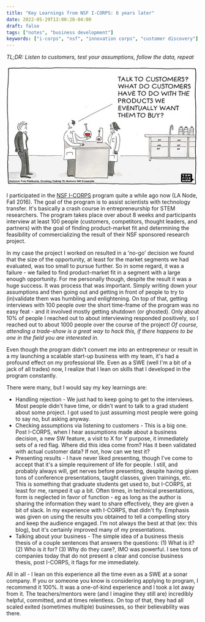 ```yaml
---
title: "Key Learnings from NSF I-CORPS: 6 years later"
date: 2022-05-29T13:00:28-04:00
draft: false
tags: ["notes", "business development"]
keywords: ["i-corps", "nsf", "innovation corps", "customer discovery"]
---
```


*TL;DR: Listen to customers, test your assumptions, follow the data, repeat*

![Customer Development](/icorps/custodev-comic.jpg)

I participated in the
[NSF I-CORPS](https://www.nsf.gov/news/special_reports/i-corps/)
program quite a while ago now (LA Node, Fall 2016). The goal of the program is
to assist scientists with technology transfer. It's basically a crash course in entrepreneurship for STEM researchers. The program takes place over about 8 weeks and participants
interview at least 100 people (customers, competitors, thought leaders, and partners) with the goal of finding product-market fit and determining the feasibility of commercializing the result of their NSF sponsored research project. 

In my case the project I worked on resulted in a 'no-go' decision we
found that the size of the opportunity, at least for the market segments we had
evaluated, was too small to pursue further. So in some regard, it was a failure -
we failed to find product-market fit in a segment with a large enough opportunity. For me personally though, despite the result it was a huge success. It was process that was important. Simply writing down your assumptions and then going out and getting in front of people to try to (in)validate them was humbling and enlightening. On top of that, getting interviews with 100 people over the short time-frame of the program was no easy feat - and it involved mostly getting shutdown (or ghosted). Only about 10% of people I reached out to about interviewing responded positively, so I reached out to about 1000 people over the course of the project! *Of course, attending a trade-show is a great way to hack this, if there happens to be one in the field you are interested in.*

Even though the program didn't convert me into an entrepreneur or result in a my launching a scalable start-up business with my team, it's had a profound effect on my professional life. Even as a SWE (well I'm a bit of a jack of all trades) now, I realize that I lean on skills that I developed in the program constantly.

There were many, but I would say my key learnings are:
- Handling rejection - We just had to keep going to get to the interviews. Most people didn't have time, or didn't want to talk to a grad student about some project. I got used to just assuming most people were going to say no, but asking anyway.
- Checking assumptions via listening to customers - This is a big one. Post I-CORPS, when I hear assumptions made about a business decision, a new SW feature, a visit to X for Y purpose, it immediately sets of a
red flag. Where did this idea come from? Has it been validated with actual customer data? If not, how can we test it?
- Presenting results - I have never liked presenting, though I've come to accept that it's a simple requirement of life for people. I still, and probably always will, get nerves before presenting, despite having given tons of conference presentations, taught classes, given trainings, etc. This is something that graduate students get used to, but I-CORPS, at least for me, ramped it up a bit. Often times, in technical presentations, form is neglected in favor of function - eg as long as the author is sharing the information they want to share effectively, they are given a bit of slack.
In my experience with I-CORPS, that didn't fly. Emphasis was given on using the results you obtained to tell a compelling story and keep the audience engaged. I'm not always the best at that (ex: this blog), but it's certainly
improved many of my presentations.
- Talking about your business - The simple idea of a business thesis thesis of a couple sentences that answers the questions:
(1) What is it? (2) Who is it for? (3) Why do they care?, IMO was powerful. I see tons of companies today that do not present
a clear and concise business thesis, post I-CORPS, it flags for me immediately.

All in all - I lean on this experience all the time even as a SWE at a sonar company. If you or someone you know is considering applying to program, I recommend it 100%. It was a one-of-kind experience and I took a lot away from it. The teachers/mentors were (and I imagine they still are) incredibly helpful, committed, and at times relentless. On top of that, they had all scaled exited (sometimes multiple) businesses, so their believability was there.